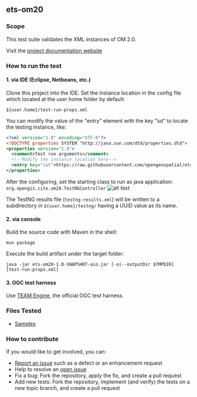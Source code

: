 ## ets-om20

### Scope

This test suite validates the XML instances of OM 2.0.

Visit the [project documentation website](http://opengeospatial.github.io/ets-om20/)

### How to run the test
#### 1. via IDE (Eclipse, Netbeans, etc.)
Clone this project into the IDE.
Set the instance location in the config file which located at the user home folder by default:

 `${user.home}/test-run-props.xml`

You can modify the value of the "entry" element with the key "iut" to locate the testing instance, like:
```xml
<?xml version="1.0" encoding="UTF-8"?>
<!DOCTYPE properties SYSTEM "http://java.sun.com/dtd/properties.dtd">
<properties version="1.0">
  <comment>Test run arguments</comment>
  <!--Modify the instance location here-->
  <entry key="iut">https://raw.githubusercontent.com/opengeospatial/ets-om20/master/src/test/resources/CountObservation.xml</entry>
</properties>
```
After the configuring, set the starting class to run as java application:
`org.opengis.cite.om20.TestNGController`
![alt text](https://raw.githubusercontent.com/opengeospatial/ets-sensorml20/schematron/src/test/resources/main-class-to-run.png "the starting class to run")

The TestNG results file (`testng-results.xml`) will be written to a subdirectory
in `${user.home}/testng/` having a UUID value as its name.
#### 2. via console
Build the source code with Maven in the shell:

`mvn package`

Execute the build artifact under the target folder:

`java -jar ets-om20-1.0-SNAPSHOT-aio.jar [-o|--outputDir $TMPDIR] [test-run-props.xml]`

#### 3. OGC test harness

Use [TEAM Engine](https://github.com/opengeospatial/teamengine), the official OGC test harness.
### Files Tested
  * [Samples](https://github.com/opengeospatial/ets-om20/tree/master/src/test/resources) 

### How to contribute

If you would like to get involved, you can:

* [Report an issue](https://github.com/opengeospatial/ets-om20/issues) such as a defect or
an enhancement request
* Help to resolve an [open issue](https://github.com/opengeospatial/ets-om20/issues?q=is%3Aopen)
* Fix a bug: Fork the repository, apply the fix, and create a pull request
* Add new tests: Fork the repository, implement (and verify) the tests on a new topic branch, and create a pull request